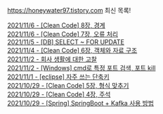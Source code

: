 https://honeywater97.tistory.com 최신 목록! 

[2021/11/6 - [Clean Code] 8장, 경계](https://honeywater97.tistory.com/226) <br>
[2021/11/6 - [Clean Code] 7장, 오류 처리](https://honeywater97.tistory.com/225) <br>
[2021/11/5 - [DB] SELECT ~ FOR UPDATE](https://honeywater97.tistory.com/224) <br>
[2021/11/4 - [Clean Code] 6장, 객체와 자료 구조](https://honeywater97.tistory.com/223) <br>
[2021/11/2 - 회사 생활에 대한 고찰](https://honeywater97.tistory.com/222) <br>
[2021/11/2 - [Windows] cmd로 특정 포트 검색, 포트 kill](https://honeywater97.tistory.com/221) <br>
[2021/11/1 - [eclipse] 자주 쓰는 단축키](https://honeywater97.tistory.com/220) <br>
[2021/10/29 - [Clean Code] 5장, 형식 맞추기](https://honeywater97.tistory.com/219) <br>
[2021/10/29 - [Clean Code] 4장, 주석](https://honeywater97.tistory.com/218) <br>
[2021/10/29 - [Spring] SpringBoot + Kafka 사용 방법](https://honeywater97.tistory.com/217) <br>
